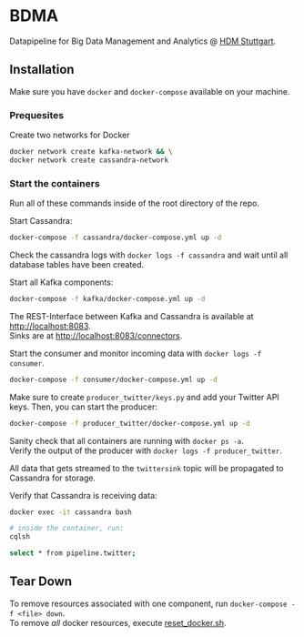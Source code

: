 # BDMA

Datapipeline for Big Data Management and Analytics @ [HDM Stuttgart](https://www.hdm-stuttgart.de/).

## Installation

Make sure you have `docker` and `docker-compose` available on your machine.


### Prequesites

Create two networks for Docker

```bash
docker network create kafka-network && \
docker network create cassandra-network
```


### Start the containers

Run all of these commands inside of the root directory of the repo.

Start Cassandra:
```bash
docker-compose -f cassandra/docker-compose.yml up -d
```

Check the cassandra logs with `docker logs -f cassandra` and wait until all database tables have been created.

Start all Kafka components:
```bash
docker-compose -f kafka/docker-compose.yml up -d
```
The REST-Interface between Kafka and Cassandra is available at [http://localhost:8083](http://localhost:8083).<br>
Sinks are at [http://localhost:8083/connectors](http://localhost:8083/connectors).

Start the consumer and monitor incoming data with `docker logs -f consumer`.
```bash
docker-compose -f consumer/docker-compose.yml up -d
```

Make sure to create `producer_twitter/keys.py` and add your Twitter API keys. Then, you can start the producer:
```bash
docker-compose -f producer_twitter/docker-compose.yml up -d
```

Sanity check that all containers are running with `docker ps -a`.<br>
Verify the output of the producer with `docker logs -f producer_twitter`.

All data that gets streamed to the `twittersink` topic will be propagated to Cassandra for storage.

Verify that Cassandra is receiving data:
```bash
docker exec -it cassandra bash

# inside the container, run:
cqlsh

select * from pipeline.twitter;
```


## Tear Down

To remove resources associated with one component, run `docker-compose -f <file> down`.<br>
To remove _all_ docker resources, execute [reset_docker.sh](./reset-docker.sh).
